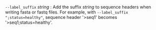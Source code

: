 `--label_suffix` *string*
: Add the suffix *string* to sequence headers when writing fasta or
  fastq files. For example, with `--label_suffix ";status=healthy"`,
  sequence header '>seq1' becomes '>seq1;status=healthy'.

